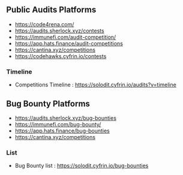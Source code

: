 ## Public Audits Platforms
- https://code4rena.com/
- https://audits.sherlock.xyz/contests
- https://immunefi.com/audit-competition/
- https://app.hats.finance/audit-competitions
- https://cantina.xyz/competitions
- https://codehawks.cyfrin.io/contests
### Timeline 
- Competitions Timeline : https://solodit.cyfrin.io/audits?v=timeline

## Bug Bounty Platforms
- https://audits.sherlock.xyz/bug-bounties
- https://immunefi.com/bug-bounty/
- https://app.hats.finance/bug-bounties
- https://cantina.xyz/competitions
### List
- Bug Bounty list : https://solodit.cyfrin.io/bug-bounties
